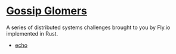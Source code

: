 # [Gossip Glomers](https://fly.io/dist-sys/)

A series of distributed systems challenges brought to you by Fly.io implemented in Rust.

* [echo](./echo/README.md)
